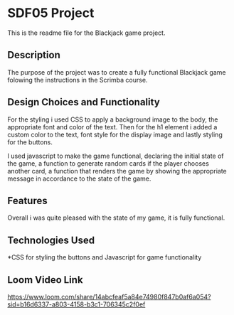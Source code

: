 # SDF05 Project

This is the readme file for the Blackjack game project. 

## Description

The purpose of the project was to create a fully functional Blackjack game folowing the instructions in the Scrimba course. 

## Design Choices and Functionality 

For the styling i used CSS to apply a  background image to the body, the appropriate font and color of the text. Then for the h1 element i added a custom color to the text, font style for the display image and lastly styling for the buttons. 

I used javascript to make the game functional, declaring the initial state of the game, a function to generate random cards if the player chooses another card, a function that renders the game by showing the appropriate message in accordance to the state of the game. 

## Features 

Overall i was quite pleased with the state of my game, it is fully functional. 

## Technologies Used 

*CSS for styling the buttons and Javascript for game functionality 

## Loom Video Link 

https://www.loom.com/share/14abcfeaf5a84e74980f847b0af6a054?sid=b16d6337-a803-4158-b3c1-706345c2f0ef
